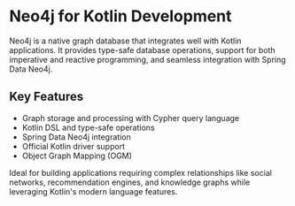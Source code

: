 # Neo4j for Kotlin Development

Neo4j is a native graph database that integrates well with Kotlin applications. It provides type-safe database
operations, support for both imperative and reactive programming, and seamless integration with Spring Data Neo4j.

## Key Features

- Graph storage and processing with Cypher query language
- Kotlin DSL and type-safe operations
- Spring Data Neo4j integration
- Official Kotlin driver support
- Object Graph Mapping (OGM)

Ideal for building applications requiring complex relationships like social networks, recommendation engines, and
knowledge graphs while leveraging Kotlin's modern language features.
